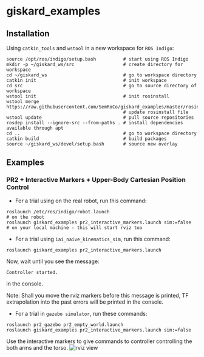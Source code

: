 # giskard_examples

## Installation
Using ```catkin_tools``` and ```wstool``` in a new workspace for ```ROS Indigo```:
```
source /opt/ros/indigo/setup.bash          # start using ROS Indigo
mkdir -p ~/giskard_ws/src                  # create directory for workspace
cd ~/giskard_ws                            # go to workspace directory
catkin init                                # init workspace
cd src                                     # go to source directory of workspace
wstool init                                # init rosinstall
wstool merge https://raw.githubusercontent.com/SemRoCo/giskard_examples/master/rosinstall/catkin.rosinstall
                                           # update rosinstall file
wstool update                              # pull source repositories
rosdep install --ignore-src --from-paths . # install dependencies available through apt
cd ..                                      # go to workspace directory
catkin build                               # build packages
source ~/giskard_ws/devel/setup.bash       # source new overlay
```
## Examples
### PR2 + Interactive Markers + Upper-Body Cartesian Position Control

* For a trial using on the real robot, run this command:

```
roslaunch /etc/ros/indigo/robot.launch                                 # on the robot
roslaunch giskard_examples pr2_interactive_markers.launch sim:=false   # on your local machine - this will start rviz too
```

* For a trial using ```iai_naive_kinematics_sim```, run this command:

```
roslaunch giskard_examples pr2_interactive_markers.launch
```

Now, wait until you see the message:

```Controller started.```

in the console.

Note: Shall you move the rviz markers before this message is printed, TF extrapolation into the past errors will be printed in the console.

* For a trial in ```gazebo simulator```, run these commands:

```
roslaunch pr2_gazebo pr2_empty_world.launch
roslaunch giskard_examples pr2_interactive_markers.launch sim:=false
```

Use the interactive markers to give commands to controller controlling the both arms and the torso.
![rviz view](https://raw.githubusercontent.com/SemRoCo/giskard_examples/master/docs/pr2_interactive_markers.png)
